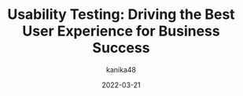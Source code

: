 ---
author: kanika48
date: 2022-03-21
draft: true
publisher: uxmatters
tags:
  - user-experience
  - usability
  - testing
target_url: https://www.uxmatters.com/mt/archives/2022/03/usability-testing-driving-the-best-user-experience-for-business-success.php
title: "Usability Testing: Driving the Best User Experience for Business Success"
---